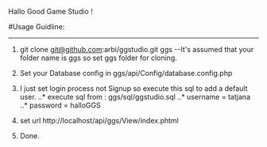 Hallo Good Game Studio !

#Usage Guidline:

---

1.	git clone git@github.com:arbi/ggstudio.git ggs --It's assumed that your folder name is ggs so set ggs folder for cloning.
2. 	Set your Database config in ggs/api/Config/database.config.php
3. 	I just set login process not Signup so execute this sql to add a default user.
..* 	execute sql from : ggs/sql/ggstudio.sql
  ..*	username = tatjana
  ..*	password = halloGGS

4.	set url http://localhost/api/ggs/View/index.phtml
5.	Done.


